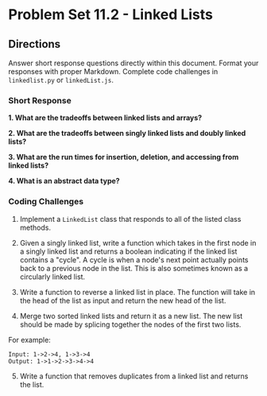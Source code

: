 # Problem Set 11.2 - Linked Lists

## Directions
Answer short response questions directly within this document. Format your responses with proper Markdown. Complete code challenges in `linkedlist.py` or `linkedList.js`.

### Short Response
**1. What are the tradeoffs between linked lists and arrays?**

**2. What are the tradeoffs between singly linked lists and doubly linked lists?**

**3. What are the run times for insertion, deletion, and accessing from linked lists?**

**4. What is an abstract data type?**

### Coding Challenges
1. Implement a `LinkedList` class that responds to all of the listed class methods.

2. Given a singly linked list, write a function which takes in the first node in a singly linked list and returns a boolean indicating if the linked list contains a "cycle". A cycle is when a node's next point actually points back to a previous node in the list. This is also sometimes known as a circularly linked list.

3. Write a function to reverse a linked list in place. The function will take in the head of the list as input and return the new head of the list.

4. Merge two sorted linked lists and return it as a new list. The new list should
be made by splicing together the nodes of the first two lists.

  For example:
  ```
  Input: 1->2->4, 1->3->4
  Output: 1->1->2->3->4->4
  ```

5. Write a function that removes duplicates from a linked list and returns the list.
